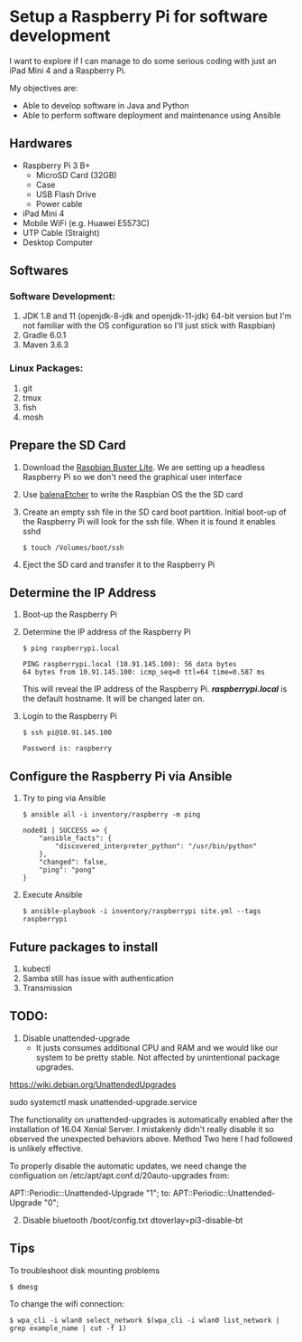 # Setup a Raspberry Pi for software development

I want to explore if I can manage to do some serious coding with just an
    iPad Mini 4 and a Raspberry Pi.

My objectives are:
* Able to develop software in Java and Python
* Able to perform software deployment and maintenance using Ansible

## Hardwares

* Raspberry Pi 3 B+
    * MicroSD Card (32GB)
    * Case
    * USB Flash Drive
    * Power cable
* iPad Mini 4
* Mobile WiFi (e.g. Huawei E5573C)
* UTP Cable (Straight)
* Desktop Computer

## Softwares

### Software Development:

1. JDK 1.8 and 11 (openjdk-8-jdk and openjdk-11-jdk)
    64-bit version but I'm not familiar with the OS configuration so I'll just
    stick with Raspbian)
2. Gradle 6.0.1
3. Maven 3.6.3

### Linux Packages:
1. git
2. tmux
3. fish
4. mosh


## Prepare the SD Card

1. Download the [Raspbian Buster Lite](bit.ly/2Q44fuo). We are setting up a
    headless Raspberry Pi so we don't need the graphical user interface
2. Use [balenaEtcher](https://www.balena.io/etcher/) to write the
    Raspbian OS the the SD card
3. Create an empty ssh file in the SD card boot partition. Initial boot-up
    of the Raspberry Pi will look for the ssh file. When it is found it
    enables sshd

    ```
   $ touch /Volumes/boot/ssh
    ```

4. Eject the SD card and transfer it to the Raspberry Pi


## Determine the IP Address

1. Boot-up the Raspberry Pi
2. Determine the IP address of the Raspberry Pi

    ```
    $ ping raspberrypi.local

    PING raspberrypi.local (10.91.145.100): 56 data bytes
    64 bytes from 10.91.145.100: icmp_seq=0 ttl=64 time=0.587 ms
    ```

    This will reveal the IP address of the Raspberry Pi.
    ***raspberrypi.local*** is the default hostname. It will be changed later on.

3. Login to the Raspberry Pi

    ```
   $ ssh pi@10.91.145.100
   
   Password is: raspberry
    ```


## Configure the Raspberry Pi via Ansible

1. Try to ping via Ansible

    ```
   $ ansible all -i inventory/raspberry -m ping

    node01 | SUCCESS => {
        "ansible_facts": {
            "discovered_interpreter_python": "/usr/bin/python"
        },
        "changed": false,
        "ping": "pong"
    }
    ```

2. Execute Ansible

    ```
    $ ansible-playbook -i inventory/raspberrypi site.yml --tags raspberrypi
    ```


## Future packages to install
1. kubectl
2. Samba still has issue with authentication
3. Transmission

## TODO:
1. Disable unattended-upgrade
    - It justs consumes additional CPU and RAM and we would like our system to be pretty stable.
      Not affected by unintentional package upgrades.

https://wiki.debian.org/UnattendedUpgrades

sudo systemctl mask unattended-upgrade.service

The functionality on unattended-upgrades is automatically enabled after the installation of 16.04 Xenial Server. I mistakenly didn't really disable it so observed the unexpected behaviors above. Method Two here I had followed is unlikely effective.

To properly disable the automatic updates, we need change the configuation on /etc/apt/apt.conf.d/20auto-upgrades from:

APT::Periodic::Unattended-Upgrade "1";
to:
APT::Periodic::Unattended-Upgrade "0"; 


2. Disable bluetooth
/boot/config.txt
dtoverlay=pi3-disable-bt

## Tips

To troubleshoot disk mounting problems

```
$ dmesg
```

To change the wifi connection:
```
$ wpa_cli -i wlan0 select_network $(wpa_cli -i wlan0 list_network | grep example_name | cut -f 1)
```
